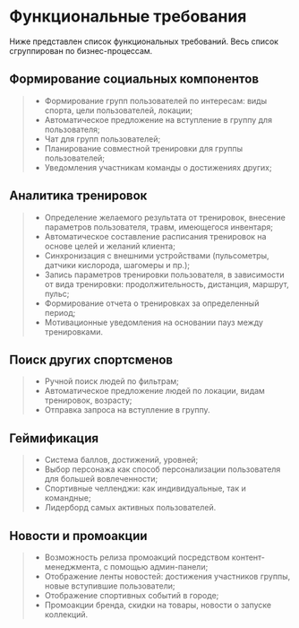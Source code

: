 # Функциональные требования

Ниже представлен список функциональных требований. Весь список сгруппирован по бизнес-процессам.

## Формирование социальных компонентов
> -  Формирование групп пользователей по интересам: виды спорта, цели пользователей, локации;
> -  Автоматическое предложение на вступление в группу для пользователя;
> -  Чат для групп пользователей;
> -  Планирование совместной тренировки для группы пользователей;
> -  Уведомления участникам команды о достижениях других;

## Аналитика тренировок
> -  Определение желаемого результата от тренировок, внесение параметров пользователя, травм, имеющегося инвентаря;
> -  Автоматическое составление расписания тренировок на основе целей и желаний клиента;
> -  Синхронизация с внешними устройствами (пульсометры, датчики кислорода, шагомеры и пр.);
> -  Запись параметров тренировки пользователя, в зависимости от вида тренировки: продолжительность, дистанция, маршрут, пульс;
> -  Формирование отчета о тренировках за определенный период;
> -  Мотивационные уведомления на основании пауз между тренировками.

## Поиск других спортсменов
> - Ручной поиск людей по фильтрам;
> - Автоматическое предложение людей по локации, видам тренировок, возрасту;
> - Отправка запроса на вступление в группу.

## Геймификация
> - Система баллов, достижений, уровней;
> - Выбор персонажа как способ персонализации пользователя для большей вовлеченности;
> - Спортивные челленджи: как индивидуальные, так и командные;
> - Лидерборд самых активных пользователей.

## Новости и промоакции
> - Возможность релиза промоакций посредством контент-менеджмента, с помощью админ-панели;
> - Отображение ленты новостей: достижения участников группы, новые вступившие пользователи;
> - Отображение спортивных событий в городе;
> - Промоакции бренда, скидки на товары, новости о запуске коллекций.
